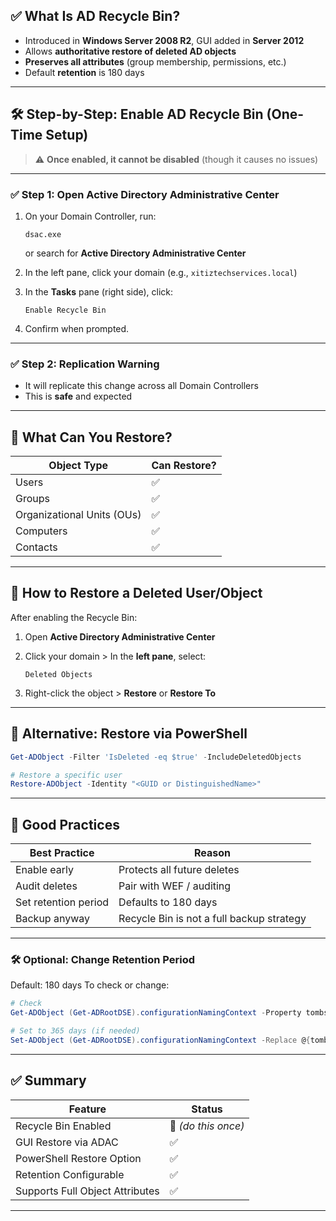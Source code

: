 ## ✅ What Is AD Recycle Bin?

* Introduced in **Windows Server 2008 R2**, GUI added in **Server 2012**
* Allows **authoritative restore of deleted AD objects**
* **Preserves all attributes** (group membership, permissions, etc.)
* Default **retention** is 180 days

---

## 🛠️ Step-by-Step: Enable AD Recycle Bin (One-Time Setup)

> ⚠ **Once enabled, it cannot be disabled** (though it causes no issues)

---

### ✅ Step 1: Open Active Directory Administrative Center

1. On your Domain Controller, run:

   ```
   dsac.exe
   ```

   or search for **Active Directory Administrative Center**

2. In the left pane, click your domain (e.g., `xitiztechservices.local`)

3. In the **Tasks** pane (right side), click:

   ```
   Enable Recycle Bin
   ```

4. Confirm when prompted.

---

### ✅ Step 2: Replication Warning

* It will replicate this change across all Domain Controllers
* This is **safe** and expected

---

## 🎯 What Can You Restore?

| Object Type                | Can Restore? |
| -------------------------- | ------------ |
| Users                      | ✅            |
| Groups                     | ✅            |
| Organizational Units (OUs) | ✅            |
| Computers                  | ✅            |
| Contacts                   | ✅            |

---

## 🔁 How to Restore a Deleted User/Object

After enabling the Recycle Bin:

1. Open **Active Directory Administrative Center**
2. Click your domain > In the **left pane**, select:

   ```
   Deleted Objects
   ```
3. Right-click the object > **Restore** or **Restore To**

---

## 🧠 Alternative: Restore via PowerShell

```powershell
Get-ADObject -Filter 'IsDeleted -eq $true' -IncludeDeletedObjects

# Restore a specific user
Restore-ADObject -Identity "<GUID or DistinguishedName>"
```

---

## 🔐 Good Practices

| Best Practice        | Reason                                    |
| -------------------- | ----------------------------------------- |
| Enable early         | Protects all future deletes               |
| Audit deletes        | Pair with WEF / auditing                  |
| Set retention period | Defaults to 180 days                      |
| Backup anyway        | Recycle Bin is not a full backup strategy |

---

### 🛠️ Optional: Change Retention Period

Default: 180 days
To check or change:

```powershell
# Check
Get-ADObject (Get-ADRootDSE).configurationNamingContext -Property tombstoneLifetime

# Set to 365 days (if needed)
Set-ADObject (Get-ADRootDSE).configurationNamingContext -Replace @{tombstoneLifetime=365}
```

---

## ✅ Summary

| Feature                         | Status              |
| ------------------------------- | ------------------- |
| Recycle Bin Enabled             | 🔲 *(do this once)* |
| GUI Restore via ADAC            | ✅                   |
| PowerShell Restore Option       | ✅                   |
| Retention Configurable          | ✅                   |
| Supports Full Object Attributes | ✅                   |

---
